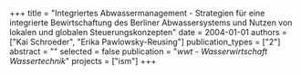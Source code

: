 +++
title = "Integriertes Abwassermanagement - Strategien für eine integrierte Bewirtschaftung des Berliner Abwassersystems und Nutzen von lokalen und globalen Steuerungskonzepten"
date = 2004-01-01
authors = ["Kai Schroeder", "Erika Pawlowsky-Reusing"]
publication_types = ["2"]
abstract = ""
selected = false
publication = "*wwt - Wasserwirtschaft Wassertechnik*"
projects = ["ism"]
+++

